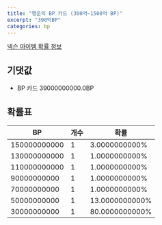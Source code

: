 ```yaml
---
title: "행운의 BP 카드 (300억~1500억 BP)"
excerpt: "390억BP"
categories: bp
---
```

[넥슨 아이템 확률 정보](http://iteminfo.nexon.com/probability/fco?sn=7568)

## 기댓값
  - BP 카드 39000000000.0BP

## 확률표

|BP|개수|확률|
|---|---|---|
|150000000000|1|3.0000000000%|
|130000000000|1|1.0000000000%|
|110000000000|1|1.0000000000%|
|90000000000|1|1.0000000000%|
|70000000000|1|1.0000000000%|
|50000000000|1|13.0000000000%|
|30000000000|1|80.0000000000%|
